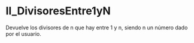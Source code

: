 # II_DivisoresEntre1yN
Devuelve los divisores de n que hay entre 1 y n, siendo n un número dado por el usuario.
